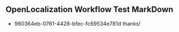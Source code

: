 ## OpenLocalization Workflow Test MarkDown
* 980364eb-0761-4428-bfec-fc69534e781d 
thanks!<!--HONumber=Mar16_HO2-->
